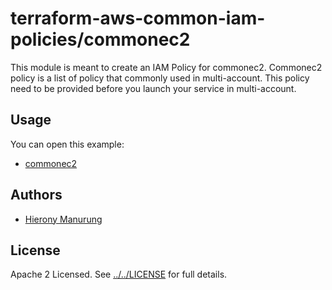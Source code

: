 # terraform-aws-common-iam-policies/commonec2
This module is meant to create an IAM Policy for commonec2. Commonec2 policy is a list of policy that commonly used in multi-account. This policy need to be provided before you launch your service in multi-account.

## Usage

You can open this example:
- [commonec2](https://github.com/traveloka/terraform-aws-common-iam-policies/tree/master/examples/commonec2)

## Authors
- [Hierony Manurung](https://github.com/HieronyM)

## License
Apache 2 Licensed. See [../../LICENSE](../../LICENSE) for full details.
